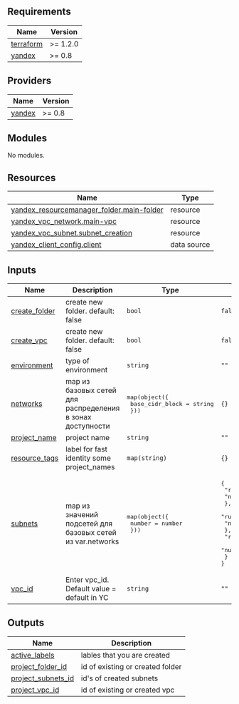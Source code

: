 <!-- BEGIN_TF_DOCS -->
## Requirements

| Name | Version |
|------|---------|
| <a name="requirement_terraform"></a> [terraform](#requirement\_terraform) | >= 1.2.0 |
| <a name="requirement_yandex"></a> [yandex](#requirement\_yandex) | >= 0.8 |

## Providers

| Name | Version |
|------|---------|
| <a name="provider_yandex"></a> [yandex](#provider\_yandex) | >= 0.8 |

## Modules

No modules.

## Resources

| Name | Type |
|------|------|
| [yandex_resourcemanager_folder.main-folder](https://registry.terraform.io/providers/yandex-cloud/yandex/latest/docs/resources/resourcemanager_folder) | resource |
| [yandex_vpc_network.main-vpc](https://registry.terraform.io/providers/yandex-cloud/yandex/latest/docs/resources/vpc_network) | resource |
| [yandex_vpc_subnet.subnet_creation](https://registry.terraform.io/providers/yandex-cloud/yandex/latest/docs/resources/vpc_subnet) | resource |
| [yandex_client_config.client](https://registry.terraform.io/providers/yandex-cloud/yandex/latest/docs/data-sources/client_config) | data source |

## Inputs

| Name | Description | Type | Default | Required |
|------|-------------|------|---------|:--------:|
| <a name="input_create_folder"></a> [create\_folder](#input\_create\_folder) | create new folder. default: false | `bool` | `false` | no |
| <a name="input_create_vpc"></a> [create\_vpc](#input\_create\_vpc) | create new folder. default: false | `bool` | `false` | no |
| <a name="input_environment"></a> [environment](#input\_environment) | type of environment | `string` | `""` | no |
| <a name="input_networks"></a> [networks](#input\_networks) | map из базовых сетей для распределения в зонах доступности | <pre>map(object({<br>    base_cidr_block = string<br>  }))</pre> | `{}` | no |
| <a name="input_project_name"></a> [project\_name](#input\_project\_name) | project name | `string` | `""` | no |
| <a name="input_resource_tags"></a> [resource\_tags](#input\_resource\_tags) | label for fast identity some project\_names | `map(string)` | `{}` | no |
| <a name="input_subnets"></a> [subnets](#input\_subnets) | map из значений подсетей для базовых сетей из var.networks | <pre>map(object({<br>    number = number<br>  }))</pre> | <pre>{<br>  "ru-central1-a": {<br>    "number": 1<br>  },<br>  "ru-central1-b": {<br>    "number": 2<br>  },<br>  "ru-central1-c": {<br>    "number": 3<br>  }<br>}</pre> | no |
| <a name="input_vpc_id"></a> [vpc\_id](#input\_vpc\_id) | Enter vpc\_id. Default value = default in YC | `string` | `""` | no |

## Outputs

| Name | Description |
|------|-------------|
| <a name="output_active_labels"></a> [active\_labels](#output\_active\_labels) | lables that you are created |
| <a name="output_project_folder_id"></a> [project\_folder\_id](#output\_project\_folder\_id) | id of existing or created folder |
| <a name="output_project_subnets_id"></a> [project\_subnets\_id](#output\_project\_subnets\_id) | id's of created subnets |
| <a name="output_project_vpc_id"></a> [project\_vpc\_id](#output\_project\_vpc\_id) | id of existing or created vpc |
<!-- END_TF_DOCS -->